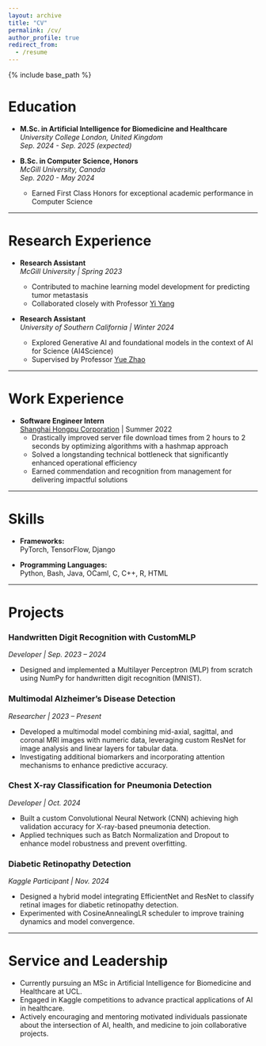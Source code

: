 ```yaml
---
layout: archive
title: "CV"
permalink: /cv/
author_profile: true
redirect_from:
  - /resume
---
```


{% include base_path %}

# Education
* **M.Sc. in Artificial Intelligence for Biomedicine and Healthcare**  
  *University College London, United Kingdom*  
  *Sep. 2024 - Sep. 2025 (expected)*  

* **B.Sc. in Computer Science, Honors**  
  *McGill University, Canada*  
  *Sep. 2020 - May 2024*  
  - Earned First Class Honors for exceptional academic performance in Computer Science  

---

# Research Experience
* **Research Assistant**  
  *McGill University | Spring 2023*  
  - Contributed to machine learning model development for predicting tumor metastasis  
  - Collaborated closely with Professor [Yi Yang](https://www.math.mcgill.ca/yyang/)

* **Research Assistant**  
  *University of Southern California | Winter 2024*  
  - Explored Generative AI and foundational models in the context of AI for Science (AI4Science)  
  - Supervised by Professor [Yue Zhao](https://viterbi-web.usc.edu/~yzhao010/)

---

# Work Experience
* **Software Engineer Intern**  
  [Shanghai Hongpu Corporation](https://www.hongpucorp.com/#/HomePage) | Summer 2022  
  - Drastically improved server file download times from 2 hours to 2 seconds by optimizing algorithms with a hashmap approach  
  - Solved a longstanding technical bottleneck that significantly enhanced operational efficiency  
  - Earned commendation and recognition from management for delivering impactful solutions  

---

# Skills
* **Frameworks:**  
  PyTorch, TensorFlow, Django  

* **Programming Languages:**  
  Python, Bash, Java, OCaml, C, C++, R, HTML  

---

# Projects

### Handwritten Digit Recognition with CustomMLP  
*Developer | Sep. 2023 – 2024*  
- Designed and implemented a Multilayer Perceptron (MLP) from scratch using NumPy for handwritten digit recognition (MNIST).  

### Multimodal Alzheimer’s Disease Detection  
*Researcher | 2023 – Present*  
- Developed a multimodal model combining mid-axial, sagittal, and coronal MRI images with numeric data, leveraging custom ResNet for image analysis and linear layers for tabular data.  
- Investigating additional biomarkers and incorporating attention mechanisms to enhance predictive accuracy.  

### Chest X-ray Classification for Pneumonia Detection  
*Developer | Oct. 2024*  
- Built a custom Convolutional Neural Network (CNN) achieving high validation accuracy for X-ray-based pneumonia detection.  
- Applied techniques such as Batch Normalization and Dropout to enhance model robustness and prevent overfitting.  

### Diabetic Retinopathy Detection  
*Kaggle Participant | Nov. 2024*  
- Designed a hybrid model integrating EfficientNet and ResNet to classify retinal images for diabetic retinopathy detection.  
- Experimented with CosineAnnealingLR scheduler to improve training dynamics and model convergence.  

---

# Service and Leadership
* Currently pursuing an MSc in Artificial Intelligence for Biomedicine and Healthcare at UCL.  
* Engaged in Kaggle competitions to advance practical applications of AI in healthcare.  
* Actively encouraging and mentoring motivated individuals passionate about the intersection of AI, health, and medicine to join collaborative projects.  

